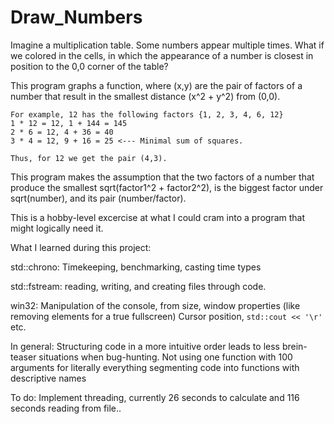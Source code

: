 # Draw_Numbers

Imagine a multiplication table. Some numbers appear multiple times. What if we colored in the cells, in which the appearance of a number is closest in position to the 0,0 corner of the table?


This program graphs a function, where (x,y) are the pair of factors of a number that result in the smallest distance (x^2 + y^2) from (0,0). 
	
	For example, 12 has the following factors {1, 2, 3, 4, 6, 12}
	1 * 12 = 12, 1 + 144 = 145
	2 * 6 = 12, 4 + 36 = 40
	3 * 4 = 12, 9 + 16 = 25 <--- Minimal sum of squares.
	
	Thus, for 12 we get the pair (4,3).

This program makes the assumption that the two factors of a number that produce the smallest sqrt(factor1^2 + factor2^2), is the biggest factor under sqrt(number), and its pair (number/factor).

This is a hobby-level excercise at what I could cram into a program that might logically need it.

What I learned during this project:

std::chrono: Timekeeping, benchmarking, casting time types

std::fstream: reading, writing, and creating files through code.

win32: Manipulation of the console, from size, window properties (like removing elements for a true fullscreen)
	   Cursor position, ``std::cout << '\r'`` etc.
	   
In general: Structuring code in a more intuitive order leads to less brein-teaser situations when bug-hunting.
			Not using one function with 100 arguments for literally everything
			segmenting code into functions with descriptive names
			
To do: Implement threading, currently 26 seconds to calculate and 116 seconds reading from file..
